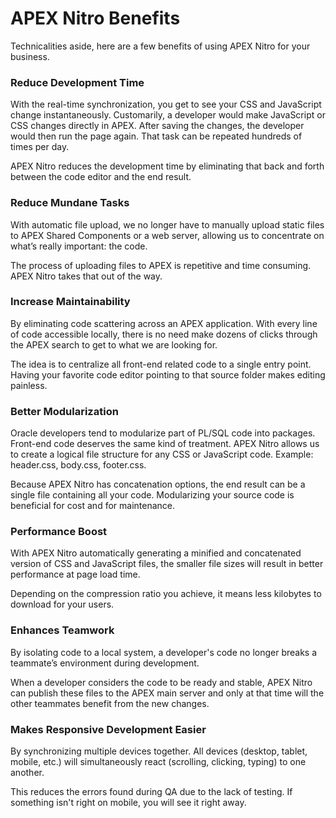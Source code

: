 # APEX Nitro Benefits
Technicalities aside, here are a few benefits of using APEX Nitro for your business.

### Reduce Development Time
With the real-time synchronization, you get to see your CSS and JavaScript change instantaneously. Customarily, a developer would make JavaScript or CSS changes directly in APEX. After saving the changes, the developer would then run the page again. That task can be repeated hundreds of times per day. 

APEX Nitro reduces the development time by eliminating that back and forth between the code editor and the end result.

### Reduce Mundane Tasks
With automatic file upload, we no longer have to manually upload static files to APEX Shared Components or a web server, allowing us to concentrate on what’s really important: the code.

The process of uploading files to APEX is repetitive and time consuming. APEX Nitro takes that out of the way.

### Increase Maintainability
By eliminating code scattering across an APEX application. With every line of code accessible locally, there is no need make dozens of clicks through the APEX search to get to what we are looking for.

The idea is to centralize all front-end related code to a single entry point. Having your favorite code editor pointing to that source folder makes editing painless.

### Better Modularization
Oracle developers tend to modularize part of PL/SQL code into packages. Front-end code deserves the same kind of treatment. APEX Nitro allows us to create a logical file structure for any CSS or JavaScript code. Example: header.css, body.css, footer.css.

Because APEX Nitro has concatenation options, the end result can be a single file containing all your code. Modularizing your source code is beneficial for cost and for maintenance.

### Performance Boost
With APEX Nitro automatically generating a minified and concatenated version of CSS and JavaScript files, the smaller file sizes will result in better performance at page load time.

Depending on the compression ratio you achieve, it means less kilobytes to download for your users.

### Enhances Teamwork
By isolating code to a local system, a developer's code no longer breaks a teammate’s environment during development.

When a developer considers the code to be ready and stable, APEX Nitro can publish these files to the APEX main server and only at that time will the other teammates benefit from the new changes.

### Makes Responsive Development Easier
By synchronizing multiple devices together. All devices (desktop, tablet, mobile, etc.) will simultaneously react (scrolling, clicking, typing) to one another.

This reduces the errors found during QA due to the lack of testing. If something isn't right on mobile, you will see it right away.
